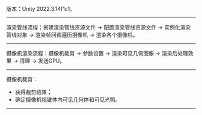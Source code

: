 版本：Unity 2022.3.14f1c1。
***
渲染管线流程：创建渲染管线资源文件 -> 配置渲染管线资源文件 -> 实例化渲染管线对象 -> 渲染帧回调遍历摄像机 -> 渲染各个摄像机。
***
摄像机渲染流程：摄像机裁剪 -> 参数设置 -> 渲染可见几何图像 -> 渲染后处理效果 -> 清理 -> 发送GPU。
***
摄像机裁剪：
- 获得裁剪结果；
- 确定摄像机视锥体内可见几何体和可见光照。
***
